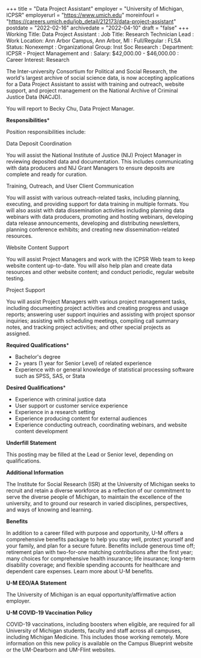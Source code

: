 +++
title = "Data Project Assistant"
employer = "University of Michigan, ICPSR"
employerurl = "https://www.umich.edu"
moreinfourl = "https://careers.umich.edu/job_detail/212173/data-project-assistant"
postdate = "2022-02-16"
archivedate = "2022-04-10"
draft = "false"
+++
Working Title: Data Project Assistant
: Job Title: Research Technician Lead
: Work Location: Ann Arbor Campus, Ann Arbor, MI
: Full/Regular
: FLSA Status: Nonexempt
: Organizational Group: Inst Soc Research
: Department: ICPSR - Project Management and
: Salary: $42,000.00 - $46,000.00
: Career Interest: Research

The Inter-university Consortium for Political and Social Research, the world's largest archive of social science data, is now accepting applications for a Data Project Assistant to assist with training and outreach, website support, and project management on the National Archive of Criminal Justice Data (NACJD).

You will report to Becky Chu, Data Project Manager.

**Responsibilities***

Position responsibilities include:

Data Deposit Coordination

You will assist the National Institute of Justice (NIJ) Project Manager in reviewing deposited data and documentation. This includes communicating with data producers and NIJ Grant Managers to ensure deposits are complete and ready for curation.

Training, Outreach, and User Client Communication

You will assist with various outreach-related tasks, including planning, executing, and providing support for data training in multiple formats. You will also assist with data dissemination activities including planning data webinars with data producers, promoting and hosting webinars, developing data release announcements, developing and distributing newsletters, planning conference exhibits; and creating new dissemination-related resources.

Website Content Support

You will assist Project Managers and work with the ICPSR Web team to keep website content up-to-date. You will also help plan and create data resources and other website content; and conduct periodic, regular website testing.

Project Support

You will assist Project Managers with various project management tasks, including documenting project activities and creating progress and usage reports; answering user support inquiries and assisting with project sponsor inquiries; assisting with scheduling meetings, compiling call summary notes, and tracking project activities; and other special projects as assigned.

**Required Qualifications***

- Bachelor's degree
- 2+ years (1 year for Senior Level) of related experience
- Experience with or general knowledge of statistical processing software such as SPSS, SAS, or Stata

**Desired Qualifications***

- Experience with criminal justice data
- User support or customer service experience
- Experience in a research setting
- Experience producing content for external audiences
- Experience conducting outreach, coordinating webinars, and website content development

**Underfill Statement**

This posting may be filled at the Lead or Senior level, depending on qualifications.

**Additional Information**

The Institute for Social Research (ISR) at the University of Michigan seeks to recruit and retain a diverse workforce as a reflection of our commitment to serve the diverse people of Michigan, to maintain the excellence of the university, and to ground our research in varied disciplines, perspectives, and ways of knowing and learning.

**Benefits**

In addition to a career filled with purpose and opportunity, U-M offers a comprehensive benefits package to help you stay well, protect yourself and your family, and plan for a secure future. Benefits include generous time off; retirement plan with two-for-one matching contributions after the first year; many choices for comprehensive health insurance; life insurance; long-term disability coverage; and flexible spending accounts for healthcare and dependent care expenses. Learn more about U-M benefits.

**U-M EEO/AA Statement**

The University of Michigan is an equal opportunity/affirmative action employer.

**U-M COVID-19 Vaccination Policy**

COVID-19 vaccinations, including boosters when eligible, are required for all University of Michigan students, faculty and staff across all campuses, including Michigan Medicine.  This includes those working remotely.   More information on this new policy is available on the Campus Blueprint website or the UM-Dearborn and UM-Flint websites.